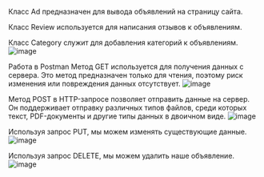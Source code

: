 Класс Ad предназначен для вывода объявлений на страницу сайта.

Класс Review используется для написания отзывов к объявлениям.

Класс Category служит для добавления категорий к объявлениям.
![image](https://github.com/user-attachments/assets/28cc8b9b-5b82-4d12-8371-05841b00e9db)


Работа в Postman
Метод GET используется для получения данных с сервера. Это метод предназначен только для чтения, поэтому риск изменения или повреждения данных отсутствует.
![image](https://github.com/user-attachments/assets/e5d84ed6-7ded-4e18-aed3-be13913b9e51)

Метод POST в HTTP-запросе позволяет отправить данные на сервер.
Он поддерживает отправку различных типов файлов, среди которых текст, PDF-документы и другие типы данных в двоичном виде.
![image](https://github.com/user-attachments/assets/8eea751a-46e1-4fe7-b62d-a745a4e50c56)

Используя запрос PUT, мы можем изменять существующие данные.
![image](https://github.com/user-attachments/assets/9ac2417f-3f31-4eee-b241-cb70fcce34cf)

Используя запрос DELETE, мы можем удалить наше объявление.
![image](https://github.com/user-attachments/assets/fc292b36-99e8-4f61-acff-363770e89aaa)
